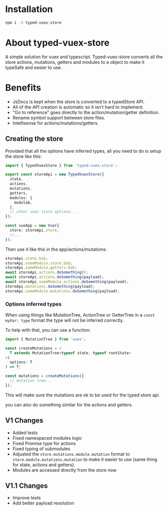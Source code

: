 # Installation

```bash
npm i -S typed-vuex-store
```

# About typed-vuex-store

A simple solution for vuex and typescript. Typed-vuex-store converts all the store actions, mutations, getters and modules to a object to make it typeSafe and easier to use.

# Benefits

- JsDocs is kept when the store is converted to a typedStore API.
- All of the API creation is automatic so it isn't hard to implement.
- "Go to reference" goes directly to the action/mutation/getter definition.
- Rename symbol support between store files.
- Intellisense for actions/mutations/getters.

## Creating the store

Provided that all the options have inferred types, all you need to do is setup the store like this:

```typescript
import { TypedVuexStore } from 'typed-vuex-store';

export const storeApi = new TypedVuexStore({
  state,
  actions,
  mutations,
  getters,
  modules: {
    moduleA,
  },
  // other vuex store options...
});

const vueApp = new Vue({
  store: storeApi.store,
  //...
});
```

Then use it like this in the app/actions/mutations:

```typescript
storeApi.state.bob;
storeApi.someModule.state.bob;
storeApi.someModule.getters.bob;
await storeApi.actions.doSomething();
await storeApi.actions.doSomething(payload);
await storeApi.someModule.actions.doSomething(payload);
storeApi.mutations.doSomething(payload);
storeApi.someModule.mutations.doSomething(payload);
```

### Options inferred types

When using things like MutationTree, ActionTree or GetterTree in a `const myVar: type` format the type will not be inferred correctly.

To help with that, you can use a function:

```typescript
import { MutationTree } from 'vuex';

const createMutations = <
  T extends MutationTree<typeof state, typeof rootState>
>(
  options: T
) => T;

const mutations = createMutations({
  // mutation tree...
});
```

This will make sure the mutations are ok to be used for the typed store api.

you can also do something similar for the actions and getters.

## V1 Changes

- Added tests
- Fixed namespaced modules logic
- Fixed Promise type for actions
- Fixed typing of submodules
- Adjusted the `store.mutations.module.mutation` format to `store.module.mutations.mutation` to make it easier to use (same thing for state, actions and getters).
- Modules are accessed directly from the store now

## V1.1 Changes

- Improve tests
- Add better payload resolution
